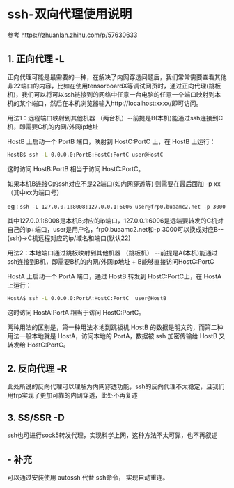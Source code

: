 # ssh-双向代理使用说明

参考 https://zhuanlan.zhihu.com/p/57630633

## 1. 正向代理 -L

正向代理可能是最需要的一种，在解决了内网穿透问题后，我们常常需要查看其他非22端口的内容，比如在使用tensorboardX等调试网页时，通过正向代理(跳板机)，我们可以将可以ssh链接到的网络中任意一台电脑的任意一个端口映射到本机的某个端口，然后在本机浏览器输入http://localhost:xxxx/即可访问。

用法1：远程端口映射到其他机器 （两台机）--前提是B(本机)能通过ssh连接到C机，即需要C机的内网/外网ip地址

HostB 上启动一个 PortB 端口，映射到 HostC:PortC 上，在 HostB 上运行：

```bash
HostB$ ssh -L 0.0.0.0:PortB:HostC:PortC user@HostC
```

这时访问 HostB:PortB 相当于访问 HostC:PortC。

如果本机B连接C的ssh对应不是22端口(如内网穿透等) 则需要在最后面加 -p xx （其中xx为端口号）

eg :    ```ssh -L 127.0.0.1:8008:127.0.0.1:6006 user@frp0.buaamc2.net -p 3000``` 

其中127.0.0.1:8008是本机B对应的ip端口，127.0.0.1:6006是远端要转发的C机对自己的ip+端口，user是用户名，frp0.buaamc2.net和-p 3000可以换成对应B--(ssh)->C机远程对应的ip/域名和端口(默认22)



用法2：本地端口通过跳板映射到其他机器 （跳板机） --前提是A(本机)能通过ssh连接到B机，即需要B机的内网/外网ip地址 + B能够直接访问HostC:PortC

HostA 上启动一个 PortA 端口，通过 HostB 转发到 HostC:PortC上，在 HostA 上运行：

```bash
HostA$ ssh -L 0.0.0.0:PortA:HostC:PortC  user@HostB
```

这时访问 HostA:PortA 相当于访问 HostC:PortC。

两种用法的区别是，第一种用法本地到跳板机 HostB 的数据是明文的，而第二种用法一般本地就是 HostA，访问本地的 PortA，数据被 ssh 加密传输给 HostB 又转发给 HostC:PortC。



## 2. 反向代理 -R

此处所说的反向代理可以理解为内网穿透功能，ssh的反向代理不太稳定，且我们用frp实现了更加可靠的内网穿透，此处不再复述

## 3. SS/SSR -D

ssh也可进行sock5转发代理，实现科学上网，这种方法不太可靠，也不再叙述



## - 补充

可以通过安装使用 autossh 代替 ssh命令， 实现自动重连。